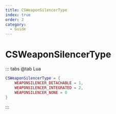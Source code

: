 ```yaml
---
title: CSWeaponSilencerType
index: true
order: 2
category:
  - Guide
---
```


# CSWeaponSilencerType
::: tabs
@tab Lua
```lua
CSWeaponSilencerType = {
    WEAPONSILENCER_DETACHABLE = 1,
    WEAPONSILENCER_INTEGRATED = 2,
    WEAPONSILENCER_NONE = 0
}
```
:::
